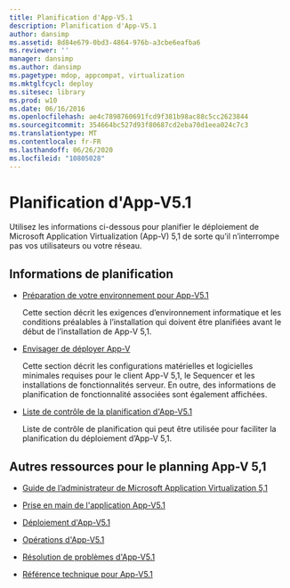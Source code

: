 ```yaml
---
title: Planification d'App-V5.1
description: Planification d'App-V5.1
author: dansimp
ms.assetid: 8d84e679-0bd3-4864-976b-a3cbe6eafba6
ms.reviewer: ''
manager: dansimp
ms.author: dansimp
ms.pagetype: mdop, appcompat, virtualization
ms.mktglfcycl: deploy
ms.sitesec: library
ms.prod: w10
ms.date: 06/16/2016
ms.openlocfilehash: ae4c7898760691fcd9f381b98ac88c5cc2623844
ms.sourcegitcommit: 354664bc527d93f80687cd2eba70d1eea024c7c3
ms.translationtype: MT
ms.contentlocale: fr-FR
ms.lasthandoff: 06/26/2020
ms.locfileid: "10805028"
---
```

# Planification d'App-V5.1


Utilisez les informations ci-dessous pour planifier le déploiement de Microsoft Application Virtualization (App-V) 5,1 de sorte qu’il n’interrompe pas vos utilisateurs ou votre réseau.

## Informations de planification


-   [Préparation de votre environnement pour App-V5.1](preparing-your-environment-for-app-v-51.md)

    Cette section décrit les exigences d’environnement informatique et les conditions préalables à l’installation qui doivent être planifiées avant le début de l’installation de App-V 5,1.

-   [Envisager de déployer App-V](planning-to-deploy-app-v51.md)

    Cette section décrit les configurations matérielles et logicielles minimales requises pour le client App-V 5,1, le Sequencer et les installations de fonctionnalités serveur. En outre, des informations de planification de fonctionnalité associées sont également affichées.

-   [Liste de contrôle de la planification d'App-V5.1](app-v-51-planning-checklist.md)

    Liste de contrôle de planification qui peut être utilisée pour faciliter la planification du déploiement d’App-V 5,1.






## <a href="" id="other-resources-for-app-v-5-1-planning-"></a>Autres ressources pour le planning App-V 5,1


-   [Guide de l’administrateur de Microsoft Application Virtualization 5,1](microsoft-application-virtualization-51-administrators-guide.md)

-   [Prise en main de l'application App-V5.1](getting-started-with-app-v-51.md)

-   [Déploiement d'App-V5.1](deploying-app-v-51.md)

-   [Opérations d'App-V5.1](operations-for-app-v-51.md)

-   [Résolution de problèmes d'App-V5.1](troubleshooting-app-v-51.md)

-   [Référence technique pour App-V5.1](technical-reference-for-app-v-51.md)

 

 





